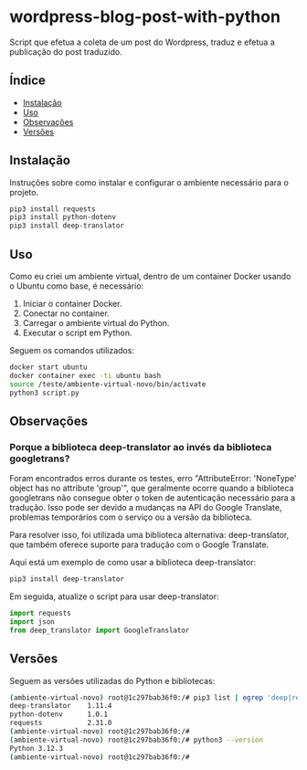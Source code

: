 # wordpress-blog-post-with-python

Script que efetua a coleta de um post do Wordpress, traduz e efetua a publicação do post traduzido.

## Índice

- [Instalação](#instalacao)
- [Uso](#uso)
- [Observações](#observacoes)
- [Versões](#versoes)

## Instalação

Instruções sobre como instalar e configurar o ambiente necessário para o projeto.

```bash
pip3 install requests
pip3 install python-dotenv
pip3 install deep-translator
```

## Uso

Como eu criei um ambiente virtual, dentro de um container Docker usando o Ubuntu como base, é necessário:

1. Iniciar o container Docker.
2. Conectar no container.
3. Carregar o ambiente virtual do Python.
4. Executar o script em Python.

Seguem os comandos utilizados:

```bash
docker start ubuntu
docker container exec -ti ubuntu bash
source /teste/ambiente-virtual-novo/bin/activate
python3 script.py
```


## Observações

### Porque a biblioteca deep-translator ao invés da biblioteca googletrans?

Foram encontrados erros durante os testes, erro "AttributeError: 'NoneType' object has no attribute 'group'", que geralmente ocorre quando a biblioteca googletrans não consegue obter o token de autenticação necessário para a tradução. Isso pode ser devido a mudanças na API do Google Translate, problemas temporários com o serviço ou a versão da biblioteca.

Para resolver isso, foi utilizada uma biblioteca alternativa: deep-translator, que também oferece suporte para tradução com o Google Translate.

Aqui está um exemplo de como usar a biblioteca deep-translator:

```bash
pip3 install deep-translator
```

Em seguida, atualize o script para usar deep-translator:

~~~~python
import requests
import json
from deep_translator import GoogleTranslator
~~~~

## Versões

Seguem as versões utilizadas do Python e bibliotecas:

````bash
(ambiente-virtual-novo) root@1c297bab36f0:/# pip3 list | egrep 'deep|requests|dot'
deep-translator    1.11.4
python-dotenv      1.0.1
requests           2.31.0
(ambiente-virtual-novo) root@1c297bab36f0:/#
(ambiente-virtual-novo) root@1c297bab36f0:/# python3 --version
Python 3.12.3
(ambiente-virtual-novo) root@1c297bab36f0:/#

````